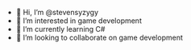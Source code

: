 - 👋 Hi, I’m @stevensyzygy
- 👀 I’m interested in game development
- 🌱 I’m currently learning C#
- 💞️ I’m looking to collaborate on game development

<!---
stevensyzygy/stevensyzygy is a ✨ special ✨ repository because its `README.md` (this file) appears on your GitHub profile.
You can click the Preview link to take a look at your changes.
--->

